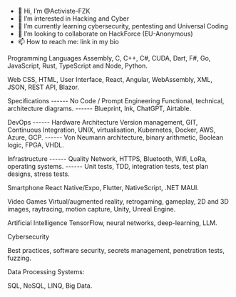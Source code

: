 - 👋 Hi, I’m @Activiste-FZK
- 👀 I’m interested in Hacking and Cyber
- 🌱 I’m currently learning cybersecurity, pentesting and Universal Coding
- 💞️ I’m looking to collaborate on HackForce (EU-Anonymous)
- 📫 How to reach me: link in my bio

Programming Languages
Assembly, C, C++, C#, CUDA, Dart, F#, Go, JavaScript, Rust, TypeScript and Node, Python.

Web
CSS, HTML, User Interface, React, Angular, WebAssembly, XML, JSON, REST API, Blazor.


Specifications                                       ------        No Code / Prompt Engineering
Functional, technical, architecture diagrams.        ------        Blueprint, Ink, ChatGPT, Airtable.

 
DevOps                                                                                                            ------        Hardware Architecture
Version management, GIT, Continuous Integration, UNIX, virtualisation, Kubernetes, Docker, AWS, Azure, GCP.       ------        Von Neumann architecture, binary arithmetic, Boolean logic, FPGA, VHDL.


Infrastructure                                                 ------      Quality
Network, HTTPS, Bluetooth, Wifi, LoRa, operating systems.      ------      Unit tests, TDD, integration tests, test plan designs, stress tests.


Smartphone
React Native/Expo, Flutter, NativeScript, .NET MAUI.

Video Games
Virtual/augmented reality, retrogaming, gameplay, 2D and 3D images, raytracing, motion capture, Unity, Unreal Engine.

Artificial Intelligence
TensorFlow, neural networks, deep-learning, LLM.

Cybersecurity

Best practices, software security, secrets management, penetration tests, fuzzing.

Data Processing Systems:

SQL, NoSQL, LINQ, Big Data.
